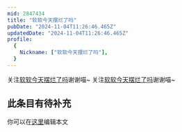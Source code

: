 ```yaml
---
mid: 2847434
title: "软软今天摆烂了吗"
pubDate: "2024-11-04T11:26:46.465Z"
updatedDate: "2024-11-04T11:26:46.465Z"
profile:
  {
    Nickname: ["软软今天摆烂了吗"],
  }
---
```


关注[软软今天摆烂了吗](https://space.bilibili.com/2847434)谢谢喵~ 关注[软软今天摆烂了吗](https://space.bilibili.com/2847434)谢谢喵~

## 此条目有待补充
你可以在[这里](https://github.com/Yuhanawa/VTuber.ICU/edit/master/src/content/v/软软今天摆烂了吗/index.md)编辑本文
